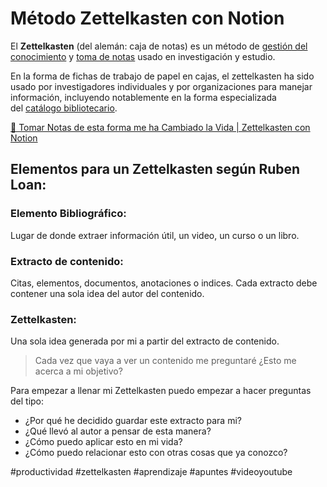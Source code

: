 # Método Zettelkasten con Notion
El **Zettelkasten** (del alemán: caja de notas) es un método de [gestión del conocimiento](https://es.wikipedia.org/wiki/Gesti%C3%B3n_del_conocimiento) y [toma de notas](https://es.wikipedia.org/wiki/Toma_de_notas) usado en investigación y estudio.

En la forma de fichas de trabajo de papel en cajas, el zettelkasten ha sido usado por investigadores individuales y por organizaciones para manejar información, incluyendo notablemente en la forma especializada del [catálogo bibliotecario](https://es.wikipedia.org/wiki/Cat%C3%A1logo_de_biblioteca).

[📄 Tomar Notas de esta forma me ha Cambiado la Vida | Zettelkasten con Notion](https://www.youtube.com/watch?v=2rV13AhSHgs&feature=youtu.be)

## Elementos para un Zettelkasten según Ruben Loan:

### Elemento Bibliográfico: 
Lugar de donde extraer información útil, un video, un curso o un libro.

### Extracto de contenido:
Citas, elementos, documentos, anotaciones o indices. Cada extracto debe contener una sola idea del autor del contenido.

### Zettelkasten:
Una sola idea generada por mi a partir del extracto de contenido.

> Cada vez que vaya a ver un contenido me preguntaré ¿Esto me acerca a mi objetivo?

Para empezar a llenar mi Zettelkasten puedo empezar a hacer preguntas del tipo:

-   ¿Por qué he decidido guardar este extracto para mi?
-   ¿Qué llevó al autor a pensar de esta manera?
-   ¿Cómo puedo aplicar esto en mi vida?
-   ¿Cómo puedo relacionar esto con otras cosas que ya conozco?

#productividad #zettelkasten #aprendizaje #apuntes #videoyoutube 